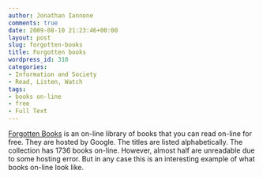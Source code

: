 ```yaml
---
author: Jonathan Iannone
comments: true
date: 2009-08-10 21:23:46+00:00
layout: post
slug: forgotten-books
title: Forgotten books
wordpress_id: 310
categories:
- Information and Society
- Read, Listen, Watch
tags:
- books on-line
- free
- Full Text
---
```


[Forgotten Books](http://www.forgottenbooks.org/catalog) is an on-line library of books that you can read on-line for free. They are hosted by Google. The titles are listed alphabetically. The collection has 1736 books on-line. However, almost half are unreadable due to some hosting error. But in any case this is an interesting example of what books on-line look like.
